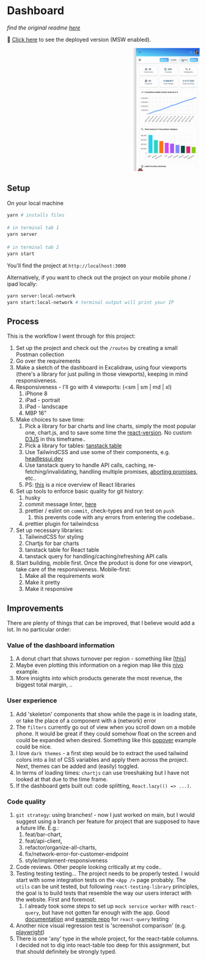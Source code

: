 # Dashboard

*find the original readme [here](./ORIGINAL_README.md)*

🚀 [Click here](https://d4risgryuo87c.cloudfront.net/) to see the deployed version (MSW enabled).

![demo](readme-assets/dashboard-demo.gif)


## Setup
On your local machine
```sh
yarn # installs files

# in terminal tab 1
yarn server

# in terminal tab 2
yarn start
```
You'll find the project at `http://localhost:3000`

Alternatively, if you want to check out the project on your mobile phone / ipad locally:
```sh
yarn server:local-network
yarn start:local-network # terminal output will print your IP
```
## Process

This is the workflow I went through for this project:

1. Set up the project and check out the `/routes` by creating a small Postman collection
2. Go over the requirements
3. Make a sketch of the dashboard in Excalidraw, using four viewports (there's a library for just pulling in those viewports), keeping in mind responsiveness.
4. Responsiveness - I'll go with 4 viewports: (<sm | sm | md | xl)
   1. iPhone 8 
   2. iPad - portrait
   3. iPad - landscape
   4. MBP 16"
5. Make choices to save time:
   1. Pick a library for bar charts and line charts, simply the most popular one, chart.js, and to save some time the [react-version](https://react-chartjs-2.js.org/). No custom [D3JS](https://d3js.org/) in this timeframe..
   2. Pick a library for tables: [tanstack table](https://tanstack.com/table/v8)
   3. Use TailwindCSS and use some of their components, e.g. [headlessui.dev](https://headlessui.com/react/radio-group)
   4. Use tanstack query to handle API calls, caching, re-fetching/invalidating, handling multiple promises, [aborting promises](https://developer.mozilla.org/en-US/docs/Web/API/AbortController), etc..
   5. PS: [this](https://www.robinwieruch.de/react-libraries/#react-animation-libraries) is a nice overview of React libraries
6. Set up tools to enforce basic quality for git history:
   1. husky
   2. commit message linter, [here](https://commitlint.js.org/#/guides-local-setup?id=install-commitlint)
   3. prettier / eslint on `commit`, check-types and run test on `push`
      1. this prevents code with any errors from entering the codebase..
   4. prettier plugin for tailwindcss
7. Set up necessary libraries:
   1. TailwindCSS for styling
   2. Chartjs for bar charts
   3. tanstack table for React table
   4. tanstack query for handling/caching/refreshing API calls
8. Start building, mobile first. Once the product is done for one viewport, take care of the responsiveness. Mobile-first:
   1. Make all the requirements work
   2. Make it pretty
   3. Make it responsive

## Improvements
There are plenty of things that can be improved, that I believe would add a lot. In no particular order:

### Value of the dashboard information
1. A donut chart that shows turnover per region - something like [[this](https://react-chartjs-2.js.org/examples/doughnut-chart/)]
2. Maybe even plotting this information on a region map like this [nivo](https://nivo.rocks/choropleth/) example.
3. More insights into which products generate the most revenue, the biggest total margin, ..


### User experience
1. Add 'skeleton' components that show while the page is in loading state, or take the place of a component with a (network) error
2. The `filters` currently go out of view when you scroll down on a mobile phone. It would be great if they could somehow float on the screen and could be expanded when desired. Something like this [popover](https://headlessui.com/react/popover) example could be nice.
3. I love `dark themes` - a first step would be to extract the used tailwind colors into a list of CSS variables and apply them across the project. Next, themes can be added and (easily) toggled.
4. In terms of loading times: `chartjs` can use treeshaking but I have not looked at that due to the time frame.
5. If the dashboard gets built out: code splitting, `React.lazy(() => ...)`.

### Code quality
1. `git strategy`: using branches! - now I just worked on main, but I would suggest using a branch per feature for project that are supposed to have a future life. E.g.: 
   1. feat/bar-chart, 
   2. feat/api-client, 
   3. refactor/organize-all-charts, 
   4. fix/network-error-for-customer-endpoint
   5. style/implement-responsiveness
2. Code reviews. Other people looking critically at my code..
3. Testing testing testing... The project needs to be properly tested. I would start with some integration tests on the `<App />` page probably. The `utils` can be unit tested, but following `react-testing-library` principles, the goal is to build tests that resemble the way our users interact with the website. First and foremost.
   1. I already took some steps to set up `mock service worker` with `react-query`, but have not gotten far enough with the app. Good [documentation](https://tkdodo.eu/blog/testing-react-query) and [example repo](https://github.com/TkDodo/testing-react-query/blob/main/package.json) for `react-query` testing
4. Another nice visual regression test is 'screenshot comparison' (e.g. [playwright](https://playwright.dev/docs/test-snapshots))
5. There is one 'any' type in the whole project, for the react-table columns. I decided not to dig into react-table too deep for this assignment, but that should definitely be strongly typed.